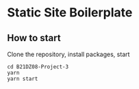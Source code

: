 # Static Site Boilerplate

## How to start

Clone the repository, install packages, start

```
cd B21DZ08-Project-3
yarn
yarn start
```

